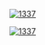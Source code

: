 [![1337](https://i.imgur.com/FiQiyT1.png)](https://ptb.discord.com/store)

[![1337](https://i.imgur.com/nRd2y4U.png)](https://www.free.fr/freebox/freebox-delta/)